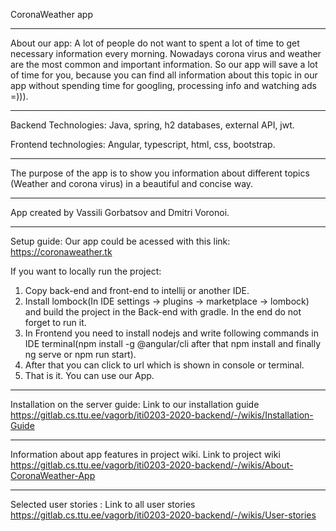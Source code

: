 CoronaWeather app
***
About our app:
A lot of people do not want to spent a lot of time to get necessary information every morning. Nowadays corona virus and weather are the most common and important information. So our app will save a lot of time for you, because you can find all information about this topic in our app without spending time for googling, processing info and watching ads =))).
***
Backend Technologies:
Java, spring, h2 databases, external API, jwt.

Frontend technologies: 
Angular, typescript, html, css, bootstrap.
***
The purpose of the app is to show you information about different topics (Weather and corona virus) in a beautiful and concise way.

***
App created by Vassili Gorbatsov and Dmitri Voronoi.

***
Setup guide:
Our app could be acessed with this link: https://coronaweather.tk

If you want to locally run the project:
1. Copy back-end and front-end to intellij or another IDE.
2. Install lombock(In IDE settings -> plugins -> marketplace -> lombock) and build the project in the Back-end with gradle. In the end do not forget to run it.
3. In Frontend you need to install nodejs and write following commands in IDE terminal(npm install -g @angular/cli after that npm install and finally ng serve or npm run start).
4. After that you can click to url which is shown in console or terminal.
5. That is it. You can use our App.
***
Installation on the server guide:
Link to our installation guide https://gitlab.cs.ttu.ee/vagorb/iti0203-2020-backend/-/wikis/Installation-Guide
***
Information about app features in project wiki.
Link to project wiki https://gitlab.cs.ttu.ee/vagorb/iti0203-2020-backend/-/wikis/About-CoronaWeather-App
***
Selected user stories :
Link to all user stories https://gitlab.cs.ttu.ee/vagorb/iti0203-2020-backend/-/wikis/User-stories